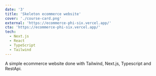 ```yaml
---
date: '3'
title: 'Skeleton ecommerce website'
cover: './course-card.png'
external: 'https://ecommerce-phi-six.vercel.app/'
cta: 'https://ecommerce-phi-six.vercel.app/'
tech:
  - Next.js
  - React
  - TypeScript
  - Tailwind
---
```


A simple ecommerce website done with Tailwind, Next.js, Typescript and RestApi.
